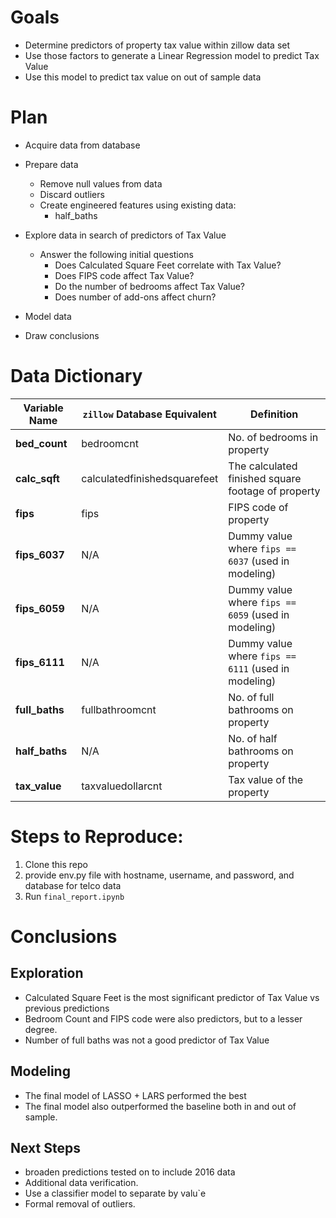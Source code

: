 # Goals
* Determine predictors of property tax value within zillow data set
* Use those factors to generate a Linear Regression model to predict Tax Value
* Use this model to predict tax value on out of sample data

# Plan
- Acquire data from database
- Prepare data
    - Remove null values from data
    - Discard outliers
	- Create engineered features using existing data:
		- half_baths
- Explore data in search of predictors of Tax Value
	- Answer the following initial questions
		- Does Calculated Square Feet correlate with Tax Value?
        - Does FIPS code affect Tax Value?
        - Do the number of bedrooms affect Tax Value?
		- Does number of add-ons affect churn?
- Model data

- Draw conclusions

# Data Dictionary
Variable Name | `zillow` Database Equivalent | Definition
---|---|---
**bed_count** | bedroomcnt | No. of bedrooms in property
**calc_sqft**|calculatedfinishedsquarefeet | The calculated finished square footage of property
**fips** | fips | FIPS code of property 
**fips_6037**| N/A | Dummy value where `fips == 6037` (used in modeling)
**fips_6059**| N/A | Dummy value where `fips == 6059` (used in modeling)
**fips_6111**| N/A | Dummy value where `fips == 6111` (used in modeling)
**full_baths** | fullbathroomcnt | No. of full bathrooms on property
**half_baths** | N/A | No. of half bathrooms on property 
**tax_value** | taxvaluedollarcnt | Tax value of the property

# Steps to Reproduce:
1. Clone this repo
2. provide env.py file with hostname, username, and password, and database for telco data
3. Run `final_report.ipynb`

# Conclusions
## Exploration
- Calculated Square Feet is the most significant predictor of Tax Value vs previous predictions
- Bedroom Count and FIPS code were also predictors, but to a lesser degree.
- Number of full baths was not a good predictor of Tax Value
## Modeling
- The final model of LASSO + LARS performed the best
- The final model also outperformed the baseline both in and out of sample.

## Next Steps
- broaden predictions tested on to include 2016 data
- Additional data verification.
- Use a classifier model to separate by valu`e
- Formal removal of outliers.